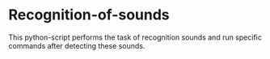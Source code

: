 # Recognition-of-sounds
This python-script performs the task of recognition sounds  and run specific commands after detecting these sounds.
